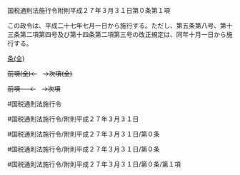 国税通則法施行令附則平成２７年３月３１日第０条第１項

この政令は、平成二十七年七月一日から施行する。ただし、第五条第八号、第十三条第二項第四号及び第十四条第二項第三号の改正規定は、同年十月一日から施行する。

[条(全)](国税通則法施行＿令附則平成２７年３月３１日第０条_.md)

~~前項(全)←~~　~~→次項(全)~~

~~前項 　 ←~~　~~→次項~~



#国税通則法施行令

#国税通則法施行令/附則平成２７年３月３１日

#国税通則法施行令/附則平成２７年３月３１日/第０条

#国税通則法施行令/附則平成２７年３月３１日/第０条

#国税通則法施行令/附則平成２７年３月３１日/第０条/第１項

